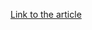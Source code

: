 [Link to the article](https://www.malwarebytes.com/blog/news/2024/12/tp-link-faces-us-national-security-probe-potential-ban-on-devices)

